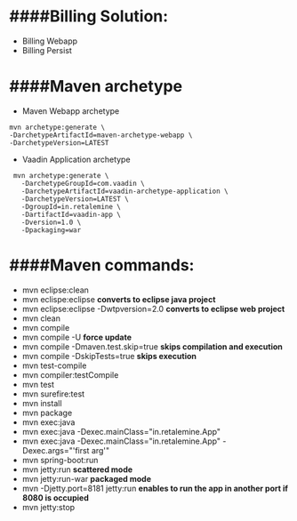 ####Billing Solution:
=====================
 * Billing Webapp
 * Billing Persist
 
####Maven archetype
===================
* Maven Webapp archetype

```
mvn archetype:generate \
-DarchetypeArtifactId=maven-archetype-webapp \
-DarchetypeVersion=LATEST
``` 

* Vaadin Application archetype

``` 
 mvn archetype:generate \
   -DarchetypeGroupId=com.vaadin \
   -DarchetypeArtifactId=vaadin-archetype-application \
   -DarchetypeVersion=LATEST \
   -DgroupId=in.retalemine \
   -DartifactId=vaadin-app \
   -Dversion=1.0 \
   -Dpackaging=war
``` 

####Maven commands:
===================
 * mvn eclipse:clean
 * mvn eclispe:eclipse __converts to eclipse java project__
 * mvn eclipse:eclipse -Dwtpversion=2.0 __converts to eclipse web project__
 * mvn clean
 * mvn compile
 * mvn compile -U __force update__
 * mvn compile -Dmaven.test.skip=true __skips compilation and execution__ 
 * mvn compile -DskipTests=true __skips execution__
 * mvn test-compile
 * mvn compiler:testCompile
 * mvn test
 * mvn surefire:test
 * mvn install
 * mvn package
 * mvn exec:java
 * mvn exec:java -Dexec.mainClass="in.retalemine.App"
 * mvn exec:java -Dexec.mainClass="in.retalemine.App" -Dexec.args="'first arg'"
 * mvn spring-boot:run
 * mvn jetty:run  __scattered mode__
 * mvn jetty:run-war  __packaged mode__
 * mvn -Djetty.port=8181 jetty:run __enables to run the app in another port if 8080 is occupied__
 * mvn jetty:stop
